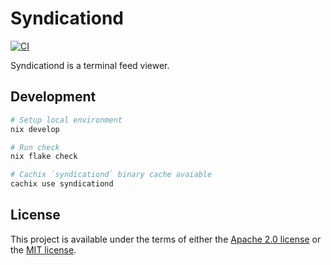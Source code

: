 # Syndicationd

[![CI](https://github.com/ymgyt/syndicationd/actions/workflows/ci.yaml/badge.svg)](https://github.com/ymgyt/syndicationd/actions/workflows/ci.yaml)

Syndicationd is a terminal feed viewer.

## Development

```sh
# Setup local environment
nix develop

# Run check
nix flake check

# Cachix `syndicationd` binary cache avaiable
cachix use syndicationd
```

## License

This project is available under the terms of either the [Apache 2.0 license](./LICENSE-APACHE) or the [MIT license](./LICENSE-MIT).
